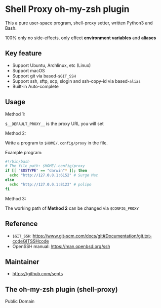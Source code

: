 # Shell Proxy oh-my-zsh plugin

This a pure user-space program, shell-proxy setter, written Python3 and Bash.

100% only no side-effects, only effect **environment variables** and **aliases**

## Key feature

- Support Ubuntu, Archlinux, etc (Linux)
- Support macOS
- Support git via based-`$GIT_SSH`
- Support ssh, sftp, scp, slogin and ssh-copy-id via based-`alias`
- Built-in Auto-complete

## Usage

Method 1:

`$__DEFAULT_PROXY__` is the proxy URL you will set

Method 2:

Write a program to `$HOME/.config/proxy` in the file.

Example program:

```bash
#!/bin/bash
# The file path: $HOME/.config/proxy
if [[ "$OSTYPE" == "darwin"* ]]; then
  echo "http://127.0.0.1:6152" # Surge Mac
else
  echo "http://127.0.0.1:8123" # polipo
fi
```

Method 3:

The working path of **Method 2** can be changed via `$CONFIG_PROXY`

## Reference

- `$GIT_SSH`: <https://www.git-scm.com/docs/git#Documentation/git.txt-codeGITSSHcode>
- OpenSSH manual: <https://man.openbsd.org/ssh>

## Maintainer

- <https://github.com/septs>

## The oh-my-zsh plugin (shell-proxy)

Public Domain
